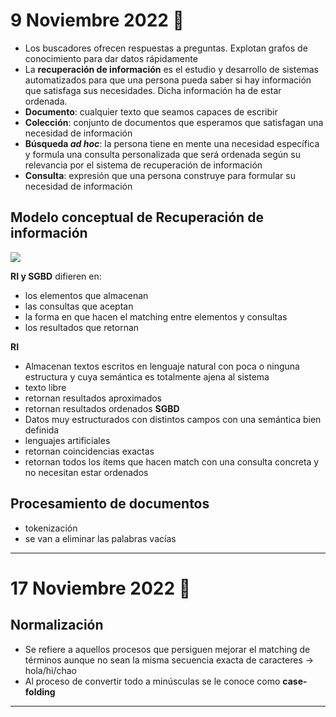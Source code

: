 # 9 Noviembre 2022 🍄

- Los buscadores ofrecen respuestas a preguntas. Explotan grafos de conocimiento para dar datos rápidamente
- La **recuperación de información** es el estudio y desarrollo de sistemas automatizados para que una persona pueda saber si hay información que satisfaga sus necesidades. Dicha información ha de estar ordenada.
- **Documento**: cualquier texto que seamos capaces de escribir
- **Colección**: conjunto de documentos que esperamos que satisfagan una necesidad de información
- **Búsqueda *ad hoc***: la persona tiene en mente una necesidad específica y formula una consulta personalizada que será ordenada según su relevancia por el sistema de recuperación de información
- **Consulta**: expresión que una persona construye para formular su necesidad de información

## Modelo conceptual de Recuperación de información
![](./img/modelo%20conceptual.png|300)

**RI y SGBD** difieren en:
- los elementos que almacenan
- las consultas que aceptan
- la forma en que hacen el matching entre elementos y consultas
- los resultados que retornan

**RI**
- Almacenan textos escritos en lenguaje natural con poca o ninguna estructura y cuya semántica es totalmente ajena al sistema
- texto libre
- retornan resultados aproximados
- retornan resultados ordenados
**SGBD**
- Datos muy estructurados con distintos campos con una semántica bien definida
- lenguajes artificiales
- retornan coincidencias exactas
- retornan todos los ítems que hacen match con una consulta concreta y no necesitan estar ordenados

## Procesamiento de documentos
- tokenización
- se van a eliminar las palabras vacías

---
# 17 Noviembre 2022 🦾

## Normalización
- Se refiere a aquellos procesos que persiguen mejorar el matching de términos aunque no sean la misma secuencia exacta de caracteres -> hola/hi/chao
- Al proceso de convertir todo a minúsculas se le conoce como **case-folding**

---